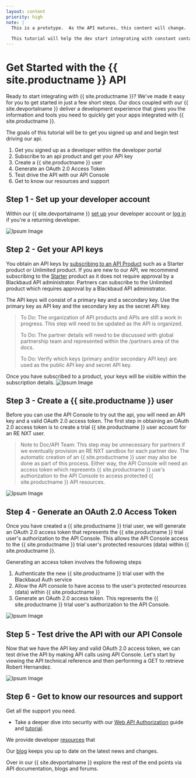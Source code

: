 ```yaml
---
layout: content
priority: high
note: |
  This is a prototype.  As the API matures, this content will change. 
  
  This tutorial will help the dev start integrating with constant contact.  It will make it easy to get started in a few steps.  It will guide the user through the Azure API managment plaform including setting up a developer account, logging in, getting api keys, starting your integration, using the technical reference and api console, orienting the user to the developer guides, authentication, tutorials, support and resources. 
---
```


# Get Started with the {{ site.productname }} API #

Ready to start integrating with {{ site.productname }}? We've made it easy for you to get started in just a few short steps. Our docs coupled with our {{ site.devportalname }} deliver a development experience that gives you the information and tools you need to quickly get your apps integrated with {{ site.productname }}.  

The goals of this tutorial will be to get you signed up and and begin test driving our api.

1. Get you signed up as a developer within the developer portal
2. Subscribe to an api product and get your API key
3. Create a {{ site.productname }} user 
4. Generate an OAuth 2.0 Access Token
5. Test drive the API with our API Console
6. Get to know our resources and support

## Step 1 - Set up your developer account ##
Within our {{ site.devportalname }} [set up] your developer account or [log in] if you're a returning developer. 

![Ipsum Image][ipsum-image-00]


## Step 2 - Get your API keys ##
You obtain an API keys by [subscribing to an API Product] such as a Starter product or Unlimited product.  If you are new to our API, we recommend subscribing to the [Starter] product as it does not require approval by a Blackbaud API administrator.  Partners can subscribe to the Unlimited product which requires approval by a Blackbaud API administrator.  

<p class="alert alert-info">The API keys will consist of a primary key and a secondary key.  Use the primary key as  API key and the secondary key as the secret API key.</p>

> To Do: The organization of API products and APIs are still a work in progress.  This step will need to be updated as the API is organized.
>
> To Do: The partner details will need to be discussed with global partnership team and represented within the /partners area of the docs.
>
> To Do: Verify which keys  (primary and/or secondary API key) are used as the public API key and secret API key.
 
 Once you have subscribed to a product, your keys will be visible within the subscription details.
![Ipsum Image][ipsum-image-01]

## Step 3 - Create a {{ site.productname }} user  ##
Before you can use the API Console to try out the api, you will need an API key and a valid OAuth 2.0 access token. The first step in obtaining an OAuth 2.0 access token is to create a trial {{ site.productname }} user account for an RE NXT user.  

> Note to Doc/API Team:  This step may be unnecessary for partners if we eventually provision an RE NXT sandbox for each partner dev. The automatic creation of an {{ site.productname }} user may also be done as part of this process.  Either way, the API Console will need an access token which represents {{ site.productname }} use's authorization to the API Console to access protected {{ site.productname }} API resources.

![Ipsum Image][ipsum-image-00]

## Step 4 - Generate an OAuth 2.0 Access Token  ##
Once you have created a {{ site.productname }} trial user, we will generate an OAuth 2.0 access token that represents the {{ site.productname }} trial user's authorization to the API Console. This allows the API Console access to the {{ site.productname }} trial user's protected resources (data) within {{ site.productname }}.

Generating an access token involves the following steps 

1. Authenticate the new {{ site.productname }} trial user with the Blackbaud Auth service 
2. Allow the API console to have access to the user's protected resources (data) within {{ site.productname }}
3. Generate an OAuth 2.0 access token. This represents the {{ site.productname }} trial user's authorization to the API Console.  

![Ipsum Image][ipsum-image-00]

## Step 5 - Test drive the API with our API Console ##
Now that we have the API key and valid  OAuth 2.0 access token, we can test drive the API by making API calls using API Console.  Let's start by viewing the API technical reference and then performing a GET to retrieve Robert Hernandez. 

![Ipsum Image][ipsum-image-00]

## Step 6 - Get to know our resources and support
Get all the support you need.  

- Take a deeper dive into security with our <a href="{{ '/guide/#web-api-authorization' | prepend: site.baseurl }}">Web API Authorization</a> guide and <a href="{{ '/tutorials/auth/' | prepend: site.baseurl }}">tutorial</a>.

We provide developer <a href="{{ '/resources/' | prepend: site.baseurl }}">resources</a> that 

Our <a href="{{ site.communityblogurl }}">blog</a> keeps you up to date on the latest news and changes. 




Over in our {{ site.devportalname }} explore the rest of the end points via API documentation, blogs and forums.



[ipsum-image-00]: holder.js/800x300
[ipsum-image-01]: holder.js/800x800
[ipsum-image-02]: holder.js/800x200
[Set up]: https://bbbobbyearl.portal.azure-api.net/
[log in]: https://bbbobbyearl.portal.azure-api.net/signin
[subscribing to an API Product]: https://bbbobbyearl.portal.azure-api.net/products
[Starter]: https://bbbobbyearl.portal.azure-api.net/Products/5485eb288f29c10414060001